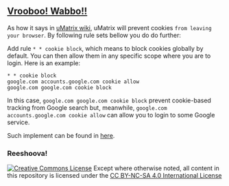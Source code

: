 ## [Vrooboo! Wabbo!!](https://rictusempra.github.io/uMatrix-Rules/#ovagarava)

As how it says in [uMatrix wiki](https://github.com/gorhill/uMatrix/wiki/Cookies), uMatrix will prevent cookies `from leaving your browser`.
By following rule sets bellow you do do further:

Add rule `* * cookie block`, which means to block cookies globally by default. You can then allow them in any specific scope where you are to login. Here is an example:

    * * cookie block
    google.com accounts.google.com cookie allow
    google.com google.com cookie block

In this case, `google.com google.com cookie block` prevent cookie-based tracking from Google search but, meanwhile, `google.com accounts.google.com cookie allow` can allow you to login to some Google service.

Such implement can be found in [here](https://github.com/uMatrix-Rules/uMatrix-Rules-Site/tree/Strict-Cookies).

### Reeshoova!
<a rel="license" href="http://creativecommons.org/licenses/by-nc-sa/4.0/"><img alt="Creative Commons License" style="border-width:0" src="https://i.creativecommons.org/l/by-nc-sa/4.0/88x31.png" /></a>
Except where otherwise noted, all content in this repository is licensed under the <a rel="license" href="http://creativecommons.org/licenses/by-nc-sa/4.0/">CC BY-NC-SA 4.0 International License</a>
